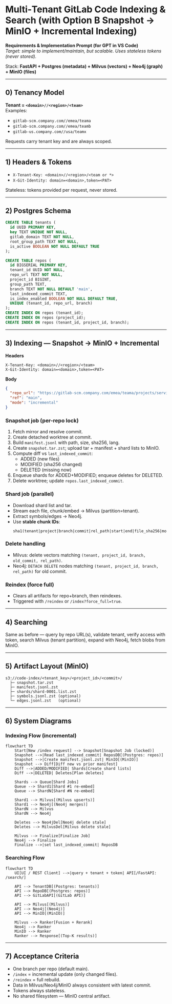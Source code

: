 
# Multi‑Tenant GitLab Code Indexing & Search (with Option B Snapshot → MinIO + Incremental Indexing)
**Requirements & Implementation Prompt (for GPT in VS Code)**  
_Target: simple to implement/maintain, but scalable. Uses stateless tokens (never stored)._

Stack: **FastAPI + Postgres (metadata) + Milvus (vectors) + Neo4j (graph) + MinIO (files)**

---

## 0) Tenancy Model

**Tenant = `<domain>//<region>/<team>`**  
Examples:
- `gitlab-scm.company.com//emea/teama`
- `gitlab-scm.company.com//emea/teamb`
- `gitlab-us.company.com//usa/teamx`

Requests carry tenant key and are always scoped.

---

## 1) Headers & Tokens

- `X-Tenant-Key: <domain>//<region>/<team or *>`
- `X-Git-Identity: domain=<domain>,token=<PAT>`

Stateless: tokens provided per request, never stored.

---

## 2) Postgres Schema

```sql
CREATE TABLE tenants (
  id UUID PRIMARY KEY,
  key TEXT UNIQUE NOT NULL,
  gitlab_domain TEXT NOT NULL,
  root_group_path TEXT NOT NULL,
  is_active BOOLEAN NOT NULL DEFAULT TRUE
);

CREATE TABLE repos (
  id BIGSERIAL PRIMARY KEY,
  tenant_id UUID NOT NULL,
  repo_url TEXT NOT NULL,
  project_id BIGINT,
  group_path TEXT,
  branch TEXT NOT NULL DEFAULT 'main',
  last_indexed_commit TEXT,
  is_index_enabled BOOLEAN NOT NULL DEFAULT TRUE,
  UNIQUE (tenant_id, repo_url, branch)
);
CREATE INDEX ON repos (tenant_id);
CREATE INDEX ON repos (project_id);
CREATE INDEX ON repos (tenant_id, project_id, branch);
```

---

## 3) Indexing — Snapshot → MinIO + Incremental

**Headers**
```
X-Tenant-Key: <domain>//<region>/<team>
X-Git-Identity: domain=<domain>,token=<PAT>
```

**Body**
```json
{
  "repo_url": "https://gitlab-scm.company.com/emea/teama/projects/service-a.git",
  "ref": "main",
  "mode": "incremental"
}
```

### Snapshot job (per-repo lock)
1. Fetch mirror and resolve commit.  
2. Create detached worktree at commit.  
3. Build `manifest.jsonl` with path, size, sha256, lang.  
4. Create `snapshot.tar.zst`; upload tar + manifest + shard lists to MinIO.  
5. Compute diff vs `last_indexed_commit`:  
   - ADDED (new files)  
   - MODIFIED (sha256 changed)  
   - DELETED (missing now)  
6. Enqueue shards for ADDED+MODIFIED; enqueue deletes for DELETED.  
7. Delete worktree; update `repos.last_indexed_commit`.

### Shard job (parallel)
- Download shard list and tar.  
- Stream each file, chunk/embed → Milvus (partition=tenant).  
- Extract symbols/edges → Neo4j.  
- Use **stable chunk IDs**:  
  ```
  sha1(tenant|project|branch|commit|rel_path|start|end|file_sha256|model|chunking_version)
  ```

### Delete handling
- Milvus: delete vectors matching `(tenant, project_id, branch, old_commit, rel_path)`.  
- Neo4j: `DETACH DELETE` nodes matching `(tenant, project_id, branch, rel_path)` for old commit.

### Reindex (force full)
- Clears all artifacts for repo+branch, then reindexes.  
- Triggered with `/reindex` or `/index?force_full=true`.

---

## 4) Searching

Same as before — query by repo URL(s), validate tenant, verify access with token, search Milvus (tenant partition), expand with Neo4j, fetch blobs from MinIO.

---

## 5) Artifact Layout (MinIO)

```
s3://code-index/<tenant_key>/<project_id>/<commit>/
  ├─ snapshot.tar.zst
  ├─ manifest.jsonl.zst
  ├─ shards/shard-0001.list.zst
  ├─ symbols.jsonl.zst (optional)
  └─ edges.jsonl.zst   (optional)
```

---

## 6) System Diagrams

### Indexing Flow (incremental)
```mermaid
flowchart TD
    Start[New /index request] --> Snapshot[Snapshot Job (locked)]
    Snapshot -->|Read last_indexed_commit| ReposDB[(Postgres: repos)]
    Snapshot -->|Create manifest.jsonl.zst| MinIO[(MinIO)]
    Snapshot --> Diff[Diff new vs prior manifest]
    Diff -->|ADDED/MODIFIED| Shards[Create shard lists]
    Diff -->|DELETED| Deletes[Plan deletes]

    Shards --> Queue[Shard Jobs]
    Queue --> Shard1[Shard #1 re-embed]
    Queue --> ShardN[Shard #N re-embed]

    Shard1 --> Milvus[(Milvus upserts)]
    Shard1 --> Neo4j[(Neo4j merges)]
    ShardN --> Milvus
    ShardN --> Neo4j

    Deletes --> Neo4jDel[Neo4j delete stale]
    Deletes --> MilvusDel[Milvus delete stale]

    Milvus --> Finalize[Finalize Job]
    Neo4j --> Finalize
    Finalize -->|set last_indexed_commit| ReposDB
```

### Searching Flow
```mermaid
flowchart TD
    UI[UI / REST Client] -->|query + tenant + token| API[/FastAPI: /search/]

    API --> TenantDB[(Postgres: tenants)]
    API --> RepoDB[(Postgres: repos)]
    API --> GitLabAPI[(GitLab API)]

    API --> Milvus[(Milvus)]
    API --> Neo4j[(Neo4j)]
    API --> MinIO[(MinIO)]

    Milvus --> Ranker[Fusion + Rerank]
    Neo4j --> Ranker
    MinIO --> Ranker
    Ranker --> Response[(Top-K results)]
```

---

## 7) Acceptance Criteria

- One branch per repo (default main).  
- `/index` = incremental update (only changed files).  
- `/reindex` = full rebuild.  
- Data in Milvus/Neo4j/MinIO always consistent with latest commit.  
- Tokens always stateless.  
- No shared filesystem — MinIO central artifact.

